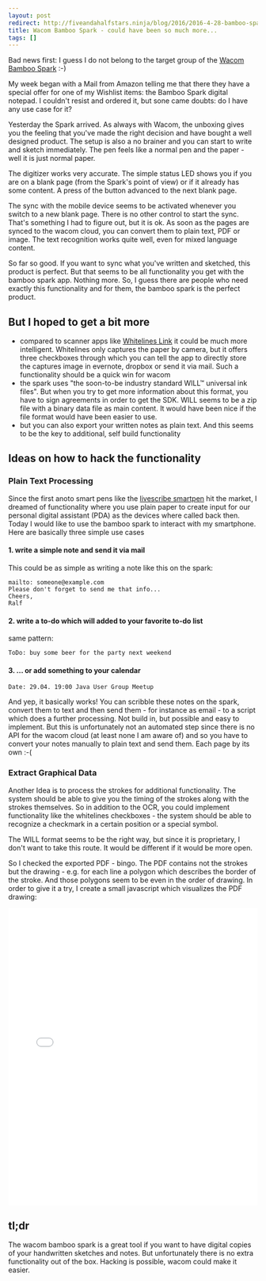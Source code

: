 ```yaml
---
layout: post
redirect: http://fiveandahalfstars.ninja/blog/2016/2016-4-28-bamboo-spark.html
title: Wacom Bamboo Spark - could have been so much more...
tags: []
---
```


Bad news first: I guess I do not belong to the target group of the [Wacom Bamboo Spark](http://www.wacom.com/en-us/products/mobile-accessories/bamboo-spark) :-)

My week began with a Mail from Amazon telling me that there they have a special offer for one of my Wishlist items: the Bamboo Spark digital notepad. I couldn't resist and ordered it, but sone came doubts: do I have any use case for it?

Yesterday the Spark arrived. As always with Wacom, the unboxing gives you the feeling that you've made the right decision and have bought a well designed product. The setup is also a no brainer and you can start to write and sketch immediately. The pen feels like a normal pen and the paper - well it is just normal paper.

The digitizer works very accurate. The simple status LED shows you if you are on a blank page (from the Spark's point of view) or if it already has some content. A press of the button advanced to the next blank page.

The sync with the mobile device seems to be activated whenever you switch to a new blank page. There is no other control to start the sync. That's something I had to figure out, but it is ok. As soon as the pages are synced to the wacom cloud, you can convert them to plain text, PDF or image. The text recognition works quite well, even for mixed language content.

So far so good. If you want to sync what you've written and sketched, this product is perfect. But that seems to be all functionality you get with the bamboo spark app. Nothing more. So, I guess there are people who need exactly this functionality and for them, the bamboo spark is the perfect product.

## But I hoped to get a bit more

- compared to scanner apps like [Whitelines Link](http://whitelines.se/link/) it could be much more intelligent. Whitelines only captures the paper by camera, but it offers three checkboxes through which you can tell the app to directly store the captures image in evernote, dropbox or send it via mail. Such a functionality should be a quick win for wacom
- the spark uses "the soon-to-be industry standard WILL™ universal ink files". But when you try to get more information about this format, you have to sign agreements in order to get the SDK. WILL seems to be a zip file with a binary data file as main content. It would have been nice if the file format would have been easier to use.
- but you can also export your written notes as plain text. And this seems to be the key to additional, self build functionality

## Ideas on how to hack the functionality

### Plain Text Processing
Since the first anoto smart pens like the [livescribe smartpen](https://www.livescribe.com/) hit the market, I dreamed of functionality where you use plain paper to create input for our personal digital assistant (PDA) as the devices where called back then. Today I would like to use the bamboo spark to interact with my smartphone. Here are basically three simple use cases

#### 1. write a simple note and send it via mail

This could be as simple as writing a note like this on the spark:

```
mailto: someone@example.com
Please don't forget to send me that info...
Cheers,
Ralf
```

#### 2. write a to-do which will added to your favorite to-do list

same pattern:

```ToDo: buy some beer for the party next weekend```

#### 3. ... or add something to your calendar

```Date: 29.04. 19:00 Java User Group Meetup```

And yep, it basically works! You can scribble these notes on the spark, convert them to text and then send them - for instance as email - to a script which does a further processing. Not build in, but possible and easy to implement. But this is unfortunately not an automated step since there is no API for the wacom cloud (at least none I am aware of) and so you have to convert your notes manually to plain text and send them. Each page by its own :-(

### Extract Graphical Data

Another Idea is to process the strokes for additional functionality. The system should be able to give you the timing of the strokes along with the strokes themselves. So in addition to the OCR, you could implement functionality like the whitelines checkboxes - the system should be able to recognize a checkmark in a certain position or a special symbol.

The WILL format seems to be the right way, but since it is proprietary, I don't want to take this route. It would be different if it would be more open.

So I checked the exported PDF - bingo. The PDF contains not the strokes but the drawing - e.g. for each line a polygon which describes the border of the stroke. And those polygons seem to be even in the order of drawing. In order to give it a try, I create a small javascript which visualizes the PDF drawing:

<iframe width="100%" height="600" src="//jsfiddle.net/RDMueller/wnraf3rp/3/embedded/result,js/" allowfullscreen="allowfullscreen" frameborder="0"></iframe>

<!--script async src="https://jsfiddle.net/RDMueller/wnraf3rp/3/embed/result,js,html/"></script-->

## tl;dr

The wacom bamboo spark is a great tool if you want to have digital copies of your handwritten sketches and notes. But unfortunately there is no extra functionality out of the box. Hacking is possible, wacom could make it easier.
